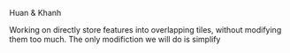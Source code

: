 Huan & Khanh

Working on directly store features into overlapping tiles, without modifying them too much. The only modifiction we will do is simplify